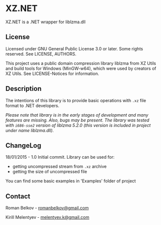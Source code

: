 # XZ.NET

XZ.NET is a .NET wrapper for liblzma.dll

## License ##
Licensed under GNU General Public License 3.0 or later. Some rights reserved. See LICENSE, AUTHORS.

This project uses a public domain compression library liblzma from XZ Utils and build tools for Windows (MinGW-w64), which were used by creators of XZ Utils. See LICENSE-Notices for information.

## Description ##

The intentions of this library is to provide basic operations with `.xz` file format to .NET developers. 

*Please note that library is in the early stages of development and many features are missing. Also, bugs may be present. The library was tested with `i686-sse2` version of liblzma 5.2.0 (this version is included in project under name liblzma.dll).*

## ChangeLog ##

18/01/2015 - 1.0
Initial commit. Library can be used for: 


- getting uncompressed stream from `.xz` archive 
- getting the size of uncompressed file

You can find some basic examples in 'Examples' folder of project 

## Contact ##

Roman Belkov - romanbelkov@gmail.com

Kirill Melentyev - melentyev.k@gmail.com 